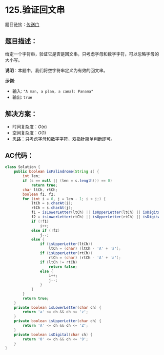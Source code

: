 # 125.验证回文串
题目链接：[传送门](https://leetcode-cn.com/problems/valid-palindrome/)

## 题目描述：
给定一个字符串，验证它是否是回文串，只考虑字母和数字字符，可以忽略字母的大小写。

**说明**：本题中，我们将空字符串定义为有效的回文串。

**示例**:
- 输入: `"A man, a plan, a canal: Panama"`
- 输出: `true`

## 解决方案：
- 时间复杂度：$O(n)$
- 空间复杂度：$O(1)$
- 思路：只考虑字母和数字字符，双指针简单判断即可。

## AC代码：
```java
class Solution {
	public boolean isPalindrome(String s) {
		int len;
		if (s == null || (len = s.length()) == 0)
			return true;
		char ltCh, rtCh;
		boolean f1, f2;
		for (int i = 0, j = len - 1; i < j;) {
			ltCh = s.charAt(i);
			rtCh = s.charAt(j);
			f1 = isLowerLetter(ltCh) || isUpperLetter(ltCh) || isDigital(ltCh);
			f2 = isLowerLetter(rtCh) || isUpperLetter(rtCh) || isDigital(rtCh);
			if (!f1)
				i++;
			else if (!f2)
				j--;
			else {
				if (isUpperLetter(ltCh))
					ltCh = (char) (ltCh - 'A' + 'a');
				if (isUpperLetter(rtCh))
					rtCh = (char) (rtCh - 'A' + 'a');
				if (ltCh != rtCh)
					return false;
				else {
					i++;
					j--;
				}
			}
		}
		return true;
	}
	private boolean isLowerLetter(char ch) {
		return 'a' <= ch && ch <= 'z';
	}
	private boolean isUpperLetter(char ch) {
		return 'A' <= ch && ch <= 'Z';
	}
	private boolean isDigital(char ch) {
		return '0' <= ch && ch <= '9';
	}
}
```